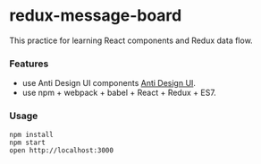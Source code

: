 redux-message-board
=====================

This practice for learning React components and Redux data flow.

### Features
- use Anti Design UI components [Anti Design UI](https://github.com/ant-design/ant-design/).
- use npm + webpack + babel + React + Redux + ES7.

### Usage

```
npm install
npm start
open http://localhost:3000
```
